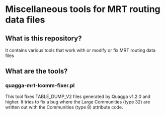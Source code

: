 # Miscellaneous tools for MRT routing data files

## What is this repository?
It contains various tools that work with or modify or fix MRT routing data files

## What are the tools?
### quagga-mrt-lcomm-fixer.pl
This tool fixes TABLE_DUMP_V2 files generated by Quagga v1.2.0 and higher. It tries to fix a bug
where the Large Communities (type 32) are written out with the Communities (type 8) attribute code.

